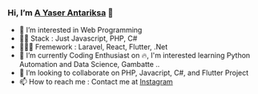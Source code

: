 ### Hi, I’m [A Yaser Antariksa](https://yaserantariksa.github.io/) 👋 
- 👀 I’m interested in Web Programming
- 🐱‍👤 Stack : Just Javascript, PHP, C#
- 👨‍💻🎁 Fremework : Laravel, React, Flutter, .Net
- 🌱 I’m currently Coding Enthusiast on 🔥, I'm interested learning Python Automation and Data Science, Gambatte ..
- 💞️ I’m looking to collaborate on PHP, Javacript, C#, and Flutter Project
- 📫 How to reach me : Contact me at [Instagram](https://www.instagram.com/yaserantariksa/)

<!---
yaserantariksa/yaserantariksa is a ✨ special ✨ repository because its `README.md` (this file) appears on your GitHub profile.
You can click the Preview link to take a look at your changes.
--->
